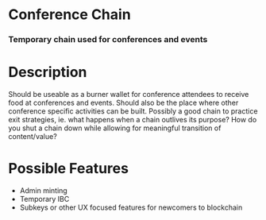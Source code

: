 # Conference Chain
### Temporary chain used for conferences and events

# Description
Should be useable as a burner wallet for conference attendees to receive food at conferences and events. Should also be the place where other conference specific activities can be built. Possibly a good chain to practice exit strategies, ie. what happens when a chain outlives its purpose? How do you shut a chain down while allowing for meaningful transition of content/value?

# Possible Features
 * Admin minting
 * Temporary IBC
 * Subkeys or other UX focused features for newcomers to blockchain
